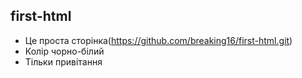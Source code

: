 ## first-html
- Це проста сторінка(https://github.com/breaking16/first-html.git)      
- Колір чорно-білий
- Тільки привітання
